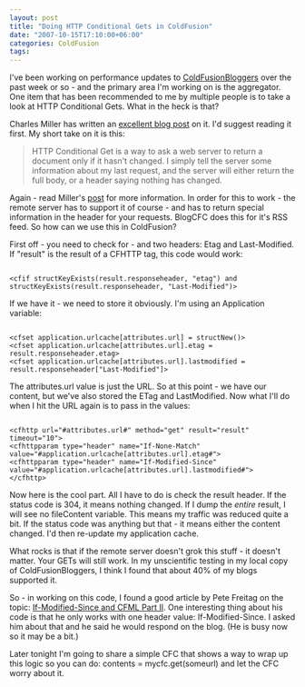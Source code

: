 ```yaml
---
layout: post
title: "Doing HTTP Conditional Gets in ColdFusion"
date: "2007-10-15T17:10:00+06:00"
categories: ColdFusion 
tags: 
---
```


I've been working on performance updates to <a href="http://www.coldfusionbloggers.org">ColdFusionBloggers</a> over the past week or so - and the primary area I'm working on is the aggregator. One item that has been recommended to me by  multiple people is to take a look at HTTP Conditional Gets. What in the heck is that?

Charles Miller has written an <a href="http://fishbowl.pastiche.org/2002/10/21/http_conditional_get_for_rss_hackers">excellent blog post</a> on it. I'd suggest reading it first. My short take on it is this:

<blockquote>
HTTP Conditional Get is a way to ask a web server to return a document only if it hasn't changed. I simply tell the server some information about my last request, and the server will either return the full body, or a header saying nothing has changed.
</blockquote>

Again - read Miller's <a href="http://fishbowl.pastiche.org/2002/10/21/http_conditional_get_for_rss_hackers">post</a> for more information. In order for this to work - the remote server has to support it of course - and has to return special information in the header for your requests. BlogCFC does this for it's RSS feed. So how can we use this in ColdFusion?

First off - you need to check for - and two headers: Etag and Last-Modified. If "result" is the result of a CFHTTP tag, this code would work:

<code>
&lt;cfif structKeyExists(result.responseheader, "etag") and structKeyExists(result.responseheader, "Last-Modified")&gt;
</code>

If we have it - we need to store it obviously. I'm using an Application variable:

<code>
&lt;cfset application.urlcache[attributes.url] = structNew()&gt;
&lt;cfset application.urlcache[attributes.url].etag = result.responseheader.etag&gt;
&lt;cfset application.urlcache[attributes.url].lastmodified = result.responseheader["Last-Modified"]&gt;
</code>

The attributes.url value is just the URL. So at this point - we have our content, but we've also stored the ETag and LastModified. Now what I'll do when I hit the URL again is to pass in the values:

<code>
&lt;cfhttp url="#attributes.url#" method="get" result="result" timeout="10"&gt;
&lt;cfhttpparam type="header" name="If-None-Match" value="#application.urlcache[attributes.url].etag#"&gt;
&lt;cfhttpparam type="header" name="If-Modified-Since" value="#application.urlcache[attributes.url].lastmodified#"&gt;
&lt;/cfhttp&gt;
</code>

Now here is the cool part. All I have to do is check the result header. If the status code is 304, it means nothing changed. If I dump the <i>entire</i> result, I will see no fileContent variable. This means my traffic was reduced quite a bit. If the status code was anything but that - it means either the content changed. I'd then re-update my application cache.

What rocks is that if the remote server doesn't grok this stuff - it doesn't matter. Your GETs will still work. In my unscientific testing in my local copy of ColdFusionBloggers, I think I found that about 40% of my blogs supported it.

So - in working on this code, I found a good article by Pete Freitag on the topic: <a href="http://www.petefreitag.com/item/236.cfm">If-Modified-Since and CFML Part II</a>. One interesting thing about his code is that he only works with one header value: If-Modified-Since. I asked him about that and he said he would respond on the blog. (He is busy now so it may be a bit.)

Later tonight I'm going to share a simple CFC that shows a way to wrap up this logic so you can do:  contents = mycfc.get(someurl) and let the CFC worry about it.